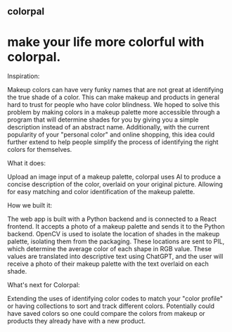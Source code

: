 
## colorpal

# make your life more colorful with colorpal.

Inspiration:

Makeup colors can have very funky names that are not great at identifying the true shade of a color. This can make makeup and products in general hard to trust for people who have color blindness. We hoped to solve this problem by making colors in a makeup palette more accessible through a program that will determine shades for you by giving you a simple description instead of an abstract name. Additionally, with the current popularity of your "personal color" and online shopping, this idea could further extend to help people simplify the process of identifying the right colors for themselves.

What it does:

Upload an image input of a makeup palette, colorpal uses AI to produce a concise description of the color, overlaid on your original picture. Allowing for easy matching and color identification of the makeup palette.

How we built it:

The web app is built with a Python backend and is connected to a React frontend. It accepts a photo of a makeup palette and sends it to the Python backend. OpenCV is used to isolate the location of shades in the makeup palette, isolating them from the packaging. These locations are sent to PIL, which determine the average color of each shape in RGB value. These values are translated into descriptive text using ChatGPT, and the user will receive a photo of their makeup palette with the text overlaid on each shade.

What's next for Colorpal:

Extending the uses of identifying color codes to match your "color profile" or having collections to sort and track different colors. Potentially could have saved colors so one could compare the colors from makeup or products they already have with a new product.
